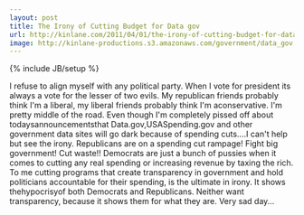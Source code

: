 ```yaml
---
layout: post
title: The Irony of Cutting Budget for Data gov
url: http://kinlane.com/2011/04/01/the-irony-of-cutting-budget-for-data-gov/
image: http://kinlane-productions.s3.amazonaws.com/government/data_gov.jpg
---
```

{% include JB/setup %}
<p>
     I refuse to align myself with any political party. When I vote for president its always a vote for the lesser of two evils. My republican friends probably think I'm a liberal, my liberal friends probably think I'm aconservative. I'm pretty middle of the road. Even though I'm completely pissed off about todaysannouncementsthat Data.gov,USASpending.gov and other government data sites will go dark because of spending cuts....I can't help but see the irony. Republicans are on a spending cut rampage! Fight big government! Cut waste!! Democrats are just a bunch of pussies when it comes to cutting any real spending or increasing revenue by taxing the rich. To me cutting programs that create transparency in government and hold politicians accountable for their spending, is the ultimate in irony. It shows thehypocrisyof both Democrats and Republicans. Neither want transparency, because it shows them for what they are. Very sad day...
</p>